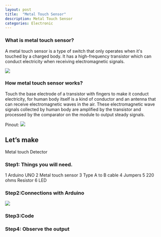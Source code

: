```yaml
---
layout: post
title:  "Metal Touch Sensor"
description: Metal Touch Sensor
categories: Electronic
---
```

 


### What is metal touch sensor?
A metal touch sensor is a type of switch that only operates when it's touched by a charged body. It has a high-frequency transistor which can conduct electricity when receiving electromagnetic signals.

![]({{site.baseurl}}/images/Electronic/chap17/01.png)

### How metal touch sensor works?
Touch the base electrode of a transistor with fingers to make it conduct electricity, for human body itself is a kind of conductor and an antenna that can receive electromagnetic waves in the air. These electromagnetic wave signals collected by human body are amplified by the transistor and processed by the comparator on the module to output steady signals.

Pinout:
![]({{site.baseurl}}/images/Electronic/chap17/02.png)


## Let’s make
Metal touch Detector
### Step1: Things you will need.
1   Arduino UNO
2   Metal touch sensor
3   Type A to B cable
4   Jumpers
5   220 ohms Resistor
6   LED


### Step2:Connections with Arduino 

![]({{site.baseurl}}/images/Electronic/chap17/03.png)


### Step3:Code

<script src="https://gist.github.com/saylitechno/34e937224cb594bc966710a9aa61da65.js"></script>

### Step4: Observe the output
